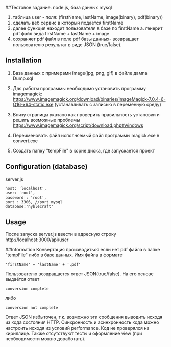 ##Тестовое задание.
node.js, база данных mysql
1. таблица user - поля: (firstName, lastName, image(binary), pdf(binary))
2. сделать веб сервис в который подается firstName
3. далее функция находит пользователя в базе по firstName
a. генерит pdf файл вида firstName + lastName + image
4. сохраняет pdf файл в поле pdf базы данных- возвращает пользователю результат в виде JSON (true/false).

## Installation
1) База данных с примерами image(jpg, png, gif) в файле дампа Dump.sql

2) Для работы программы необходимо установить программу imagemagick:
https://www.imagemagick.org/download/binaries/ImageMagick-7.0.4-6-Q16-x64-static.exe
(устанавливать с записью в переменную среду)
3) Внизу страницы указано как проверить правильность установки и решить возможные проблемы
https://www.imagemagick.org/script/download.php#windows
4) Переименовать файл исполняемый файл программы magick.exe в convert.exe
5) Создать папку "tempFile" в корне диска, где запускается проект

## Configuration (database)
server.js

    host: 'localhost',
    user: 'root',
    password : 'root',
    port : 3306, //port mysql
    database:'nyblecraft'

## Usage
После запуска server.js ввести в адресную строку
http://localhost:3000/api/user


##Information
Конвертация производиться если нет pdf файла в папке "tempFile" либо в базе данных.
Имя файла в формате 

    'firstName' + 'lastName' + '.pdf'
        
Пользователю возвращается ответ JSON(true/false). На его основе выдаётся ответ 

    conversion complete
    
либо

    conversion not complete
    
Ответ JSON избыточен, т.к. возможно эти сообщения выводить исходя из кода состояния HTTP.
Cинхронность и асинхронность кода можно настроить исходя из условий performance.
Код не проверялся на кириллице. Также отсутствуют тесты и оформление view
(при необходимости можно доработать).